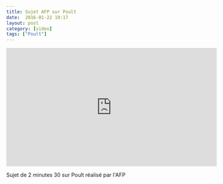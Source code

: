 ```yaml
---
title: Sujet AFP sur Poult
date:  2016-01-22 19:17
layout: post
category: [video]
tags: ["Poult"]
---
```


<iframe width="560" height="315" src="https://www.youtube.com/embed/lkBQvqiIRko" frameborder="0" allowfullscreen></iframe>

<p>Sujet de 2 minutes 30 sur Poult réalisé par l'AFP</p>

